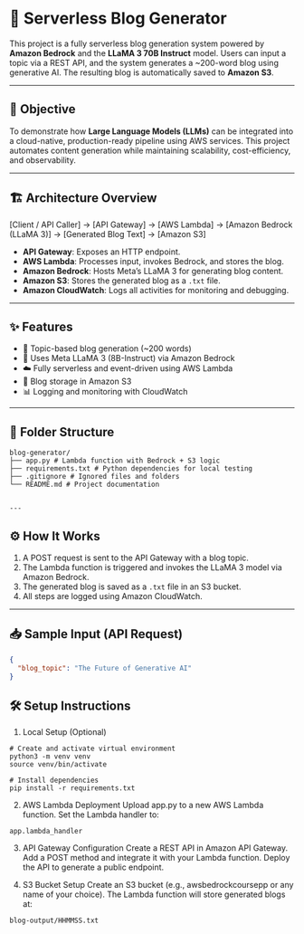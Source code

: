 # 📝 Serverless Blog Generator

This project is a fully serverless blog generation system powered by **Amazon Bedrock** and the **LLaMA 3 70B Instruct** model. Users can input a topic via a REST API, and the system generates a ~200-word blog using generative AI. The resulting blog is automatically saved to **Amazon S3**.

---

## 🎯 Objective

To demonstrate how **Large Language Models (LLMs)** can be integrated into a cloud-native, production-ready pipeline using AWS services. This project automates content generation while maintaining scalability, cost-efficiency, and observability.

---

## 🏗️ Architecture Overview

[Client / API Caller]
→
[API Gateway]
→
[AWS Lambda]
→
[Amazon Bedrock (LLaMA 3)]
→
[Generated Blog Text]
→
[Amazon S3]


- **API Gateway**: Exposes an HTTP endpoint.
- **AWS Lambda**: Processes input, invokes Bedrock, and stores the blog.
- **Amazon Bedrock**: Hosts Meta’s LLaMA 3 for generating blog content.
- **Amazon S3**: Stores the generated blog as a `.txt` file.
- **Amazon CloudWatch**: Logs all activities for monitoring and debugging.

---

## ✨ Features

- 📝 Topic-based blog generation (~200 words)
- 🤖 Uses Meta LLaMA 3 (8B-Instruct) via Amazon Bedrock
- ☁️ Fully serverless and event-driven using AWS Lambda
- 📂 Blog storage in Amazon S3
- 📊 Logging and monitoring with CloudWatch

---

## 📁 Folder Structure

```
blog-generator/
├── app.py # Lambda function with Bedrock + S3 logic
├── requirements.txt # Python dependencies for local testing
├── .gitignore # Ignored files and folders
└── README.md # Project documentation


---
```

## ⚙️ How It Works

1. A POST request is sent to the API Gateway with a blog topic.
2. The Lambda function is triggered and invokes the LLaMA 3 model via Amazon Bedrock.
3. The generated blog is saved as a `.txt` file in an S3 bucket.
4. All steps are logged using Amazon CloudWatch.

---

## 📥 Sample Input (API Request)

```json
{
  "blog_topic": "The Future of Generative AI"
}

```

## 🛠️ Setup Instructions

1. Local Setup (Optional)

```
# Create and activate virtual environment
python3 -m venv venv
source venv/bin/activate

# Install dependencies
pip install -r requirements.txt

```

2. AWS Lambda Deployment
Upload app.py to a new AWS Lambda function.
Set the Lambda handler to:
```
app.lambda_handler

```

3. API Gateway Configuration
Create a REST API in Amazon API Gateway.
Add a POST method and integrate it with your Lambda function.
Deploy the API to generate a public endpoint.

4. S3 Bucket Setup
Create an S3 bucket (e.g., awsbedrockcoursepp or any name of your choice).
The Lambda function will store generated blogs at:

```
blog-output/HHMMSS.txt

```



